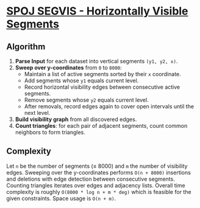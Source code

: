 # [SPOJ SEGVIS - Horizontally Visible Segments](https://www.spoj.com/problems/SEGVIS/)

## Algorithm

1. **Parse Input** for each dataset into vertical segments `(y1, y2, x)`.
2. **Sweep over y-coordinates** from `0` to `8000`:
   - Maintain a list of active segments sorted by their `x` coordinate.
   - Add segments whose `y1` equals current level.
   - Record horizontal visibility edges between consecutive active segments.
   - Remove segments whose `y2` equals current level.
   - After removals, record edges again to cover open intervals until the next level.
3. **Build visibility graph** from all discovered edges.
4. **Count triangles**: for each pair of adjacent segments, count common neighbors to form triangles.

## Complexity

Let `n` be the number of segments (≤ 8000) and `m` the number of visibility edges.
Sweeping over the y-coordinates performs `O(n + 8000)` insertions and deletions with
edge detection between consecutive segments. Counting triangles iterates over edges
and adjacency lists. Overall time complexity is roughly `O(8000 * log n + m * deg)`
which is feasible for the given constraints. Space usage is `O(n + m)`.
